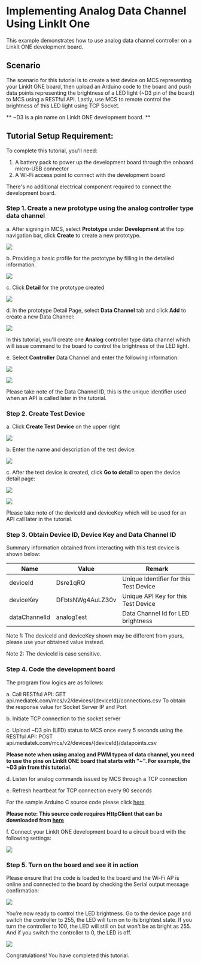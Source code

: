 # Implementing Analog Data Channel Using LinkIt One

This example demonstrates how to use analog data channel controller on a LinkIt ONE development board.

## Scenario
The scenario for this tutorial is to create a test device on MCS representing your LinkIt ONE board, then upload an Arduino code to the board and push data points representing the brightness of a LED light (~D3 pin of the board) to MCS using a RESTful API. Lastly, use MCS to remote control the brightness of this LED light using TCP Socket.

** ~D3 is a pin name on LinkIt ONE development board. **

## Tutorial Setup Requirement:

To complete this tutorial, you'll need:

1. A battery pack to power up the development board through the onboard micro-USB connector
2. A Wi-Fi access point to connect with the development board

There's no additional electrical component required to connect the development board.

### Step 1. Create a new prototype using the analog controller type data channel
a. After signing in MCS, select **Prototype** under **Development** at the top navigation bar, click **Create** to create a new prototype.

![](../images/Linkit_ONE/img_linkitone_02.png)

b. Providing a basic profile for the prototype by filling in the detailed information.

![](../images/Linkit_ONE/img_linkitone_03.png)

c. Click **Detail** for the prototype created

![](../images/Linkit_ONE/img_linkitone_04.png)

d. In the prototype Detail Page, select **Data Channel** tab and click **Add** to create a new Data Channel:

![](../images/Linkit_ONE/img_linkitone_05.png)

In this tutorial, you'll create one **Analog** controller type data channel which will issue command to the board to control the brightness of the LED light.


e. Select **Controller** Data Channel and enter the following information:

![](../images/Linkit_ONE/img_linkitone_08.png)

![](../images/Linkit_ONE/img_linkitone_19.png)

Please take note of the Data Channel ID, this is the unique identifier used when an API is called later in the tutorial.

### Step 2. Create Test Device

a. Click **Create Test Device** on the upper right

![](../images/Linkit_ONE/img_linkitone_11.png)

b. Enter the name and description of the test device:

![](../images/Linkit_ONE/img_linkitone_20.png)

c. After the test device is created, click **Go to detail** to open the device detail page:

![](../images/Linkit_ONE/img_linkitone_13.png)


![](../images/Linkit_ONE/img_linkitone_21.png)

Please take note of the deviceId and deviceKey which will be used for an API call later in the tutorial.


### Step 3. Obtain Device ID, Device Key and Data Channel ID

Summary information obtained from interacting with this test device is shown below:

| Name | Value | Remark |
| -- | -- | -- |
| deviceId | Dsre1qRQ | Unique Identifier for this Test Device |
| deviceKey | DFbtsNWg4AuLZ30v  | Unique API Key for this Test Device |
| dataChannelId | analogTest | Data Channel Id for LED brightness |

Note 1: The deviceId and deviceKey shown may be different from yours, please use your obtained value instead.

Note 2: The deviceId is case sensitive.

### Step 4. Code the development board
The program flow logics are as follows:

a. Call RESTful API:
GET api.mediatek.com/mcs/v2/devices/{deviceId}/connections.csv
To obtain the response value for Socket Server IP and Port

b. Initiate TCP connection to the socket server

c. Upload ~D3 pin (LED) status to MCS once every 5 seconds using the RESTful API:
POST api.mediatek.com/mcs/v2/devices/{deviceId}/datapoints.csv

**Please note when using analog and PWM typea of data channel, you need to use the pins on LinkIt ONE board that starts with "~". For example, the ~D3 pin from this tutorial.**

d. Listen for analog commands issued by MCS through a TCP connection

e. Refresh heartbeat for TCP connection every 90 seconds

For the sample Arduino C source code please click [here](https://raw.githubusercontent.com/Mediatek-Cloud/MCS/master/source_code/AnalogLinkItOneSample)

**Please note:
This source code requires HttpClient that can be downloaded from
[here](https://github.com/amcewen/HttpClient/releases)**

f. Connect your LinkIt ONE development board to a circuit board with the following settings:

![](../images/Linkit_ONE/img_linkitone_23.jpg)

### Step 5. Turn on the board and see it in action

Please ensure that the code is loaded to the board and the Wi-Fi AP is online and connected to the board by checking the Serial output message confirmation:

![](../images/Linkit_ONE/img_linkitone_15.JPG)

You’re now ready to control the LED brightness. Go to the device page and switch the controller to 255, the LED will turn on to its brightest state. If you turn the controller to 100, the LED will still on but won't be as bright as 255. And if you switch the controller to 0, the LED is off.

![](../images/Linkit_ONE/img_linkitone_22.png)

Congratulations! You have completed this tutorial.

